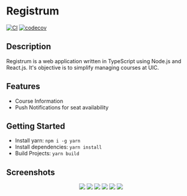 # Registrum

[![CI](https://github.com/acm-uic/registrum/workflows/CI/badge.svg)](https://github.com/acm-uic/registrum/actions?query=workflow%3ACI)
[![codecov](https://codecov.io/gh/acm-uic/registrum/branch/master/graph/badge.svg?token=5aYe8JnyLU)](https://codecov.io/gh/acm-uic/registrum)

## Description

Registrum is a web application written in TypeScript using Node.js and React.js. It's objective is to simplify managing courses at UIC.

## Features

- Course Information
- Push Notifications for seat availability

## Getting Started

- Install yarn: `npm i -g yarn`
- Install dependencies: `yarn install`
- Build Projects: `yarn build`


## Screenshots

<p align="center">
  <a rel="noopener" target="_blank"><img src="https://i.imgur.com/H3psEru.png" ></a>
  <a rel="noopener" target="_blank"><img src="https://i.imgur.com/M8W3v3G.png"></a>
  <a rel="noopener" target="_blank"><img src="https://i.imgur.com/EnQVHVU.png"></a>
  <a rel="noopener" target="_blank"><img src="https://i.imgur.com/wV8jfXy.png"></a>
  <a rel="noopener" target="_blank"><img src="https://i.imgur.com/wV8jfXy.png"></a>
  <a rel="noopener" target="_blank"><img src="https://i.imgur.com/05WJq6c.png"></a>

</p>
</p>

